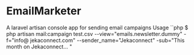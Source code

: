 # EmailMarketer
A laravel artisan console app for sending email campaigns
Usage
``php
$ php artisan mail:campaign test.csv --view="emails.newsletter.dummy" -f="info@
jekaconnect.com" --sender_name="Jekaconnect" -sub="This month on Jekaconnect...
"
```
